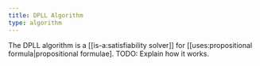 ```yaml
---
title: DPLL Algorithm
type: algorithm
---
```


The DPLL algorithm is a [[is-a:satisfiability solver]] for [[uses:propositional formula|propositional formulae].
TODO: Explain how it works.
